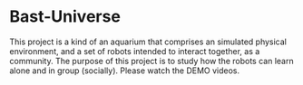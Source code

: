 # Bast-Universe
This project is a kind of an aquarium that comprises an simulated physical environment, and a set of robots intended to interact together, as a community. The purpose of this project is to study how the robots can learn alone and in group (socially).
Please watch the DEMO videos.
